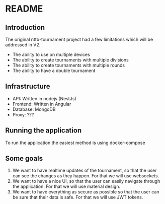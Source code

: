 # README

## Introduction 

The original nttb-tournament project had a few limitations which will be addressed in V2.

- The ability to use on multiple devices
- The ability to create tournaments with multiple divisions
- The ability to create tournaments with multiple rounds
- The ability to have a double tournament

## Infrastructure

- API: Written in nodejs (NestJs)
- Frontend: Written in Angular
- Database: MongoDB
- Proxy: ???

## Running the application

To run the application the easiest method is using docker-compose

## Some goals

1. We want to have realtime updates of the tournament, so that the user can see the changes as they happen. For that we will use websockets.
2. We want to have a nice UI, so that the user can easily navigate through the application. For that we will use material design.
3. We want to have everything as secure as possible so that the user can be sure that their data is safe. For that we will use JWT tokens.